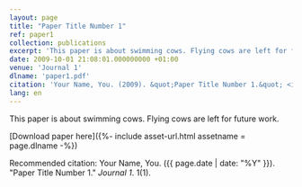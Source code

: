 ```yaml
---
layout: page
title: "Paper Title Number 1"
ref: paper1
collection: publications
excerpt: 'This paper is about swimming cows. Flying cows are left for future work.'
date: 2009-10-01 21:08:01.000000000 +01:00
venue: 'Journal 1'
dlname: 'paper1.pdf'
citation: 'Your Name, You. (2009). &quot;Paper Title Number 1.&quot; <i>Journal 1</i>. 1(1).'
lang: en
---
```

This paper is about swimming cows. Flying cows are left for future work.

[Download paper here]({%- include asset-url.html assetname = page.dlname -%})

Recommended citation: Your Name, You. ({{ page.date | date: "%Y" }}). "Paper Title Number 1." <i>Journal 1</i>. 1(1).
